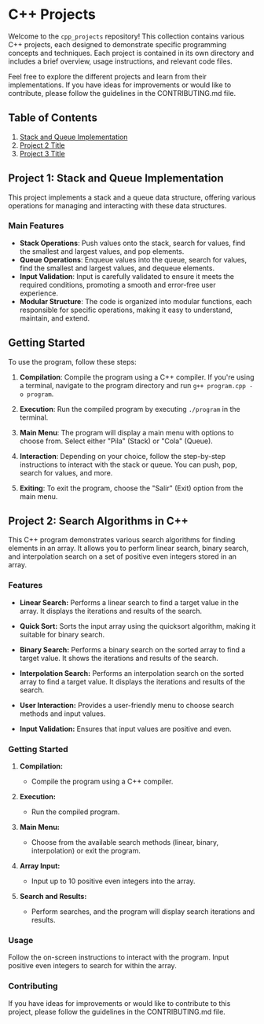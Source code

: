 # C++ Projects

Welcome to the `cpp_projects` repository! This collection contains various C++ projects, each designed to demonstrate specific programming concepts and techniques. Each project is contained in its own directory and includes a brief overview, usage instructions, and relevant code files.

Feel free to explore the different projects and learn from their implementations. If you have ideas for improvements or would like to contribute, please follow the guidelines in the CONTRIBUTING.md file.

## Table of Contents

1. [Stack and Queue Implementation](./stack_and_queue.cpp)
2. [Project 2 Title](./project2_directory)
3. [Project 3 Title](./project3_directory)
   <!-- Add more projects as needed -->

## Project 1: Stack and Queue Implementation

This project implements a stack and a queue data structure, offering various operations for managing and interacting with these data structures.

### Main Features

- **Stack Operations**: Push values onto the stack, search for values, find the smallest and largest values, and pop elements.
- **Queue Operations**: Enqueue values into the queue, search for values, find the smallest and largest values, and dequeue elements.
- **Input Validation**: Input is carefully validated to ensure it meets the required conditions, promoting a smooth and error-free user experience.
- **Modular Structure**: The code is organized into modular functions, each responsible for specific operations, making it easy to understand, maintain, and extend.

## Getting Started

To use the program, follow these steps:

1. **Compilation**: Compile the program using a C++ compiler. If you're using a terminal, navigate to the program directory and run `g++ program.cpp -o program`.

2. **Execution**: Run the compiled program by executing `./program` in the terminal.

3. **Main Menu**: The program will display a main menu with options to choose from. Select either "Pila" (Stack) or "Cola" (Queue).

4. **Interaction**: Depending on your choice, follow the step-by-step instructions to interact with the stack or queue. You can push, pop, search for values, and more.

5. **Exiting**: To exit the program, choose the "Salir" (Exit) option from the main menu.



## Project 2: Search Algorithms in C++

This C++ program demonstrates various search algorithms for finding elements in an array. It allows you to perform linear search, binary search, and interpolation search on a set of positive even integers stored in an array.

### Features

- **Linear Search:** Performs a linear search to find a target value in the array. It displays the iterations and results of the search.

- **Quick Sort:** Sorts the input array using the quicksort algorithm, making it suitable for binary search.

- **Binary Search:** Performs a binary search on the sorted array to find a target value. It shows the iterations and results of the search.

- **Interpolation Search:** Performs an interpolation search on the sorted array to find a target value. It displays the iterations and results of the search.

- **User Interaction:** Provides a user-friendly menu to choose search methods and input values.

- **Input Validation:** Ensures that input values are positive and even.

### Getting Started

1. **Compilation:**
   - Compile the program using a C++ compiler.

2. **Execution:**
   - Run the compiled program.

3. **Main Menu:**
   - Choose from the available search methods (linear, binary, interpolation) or exit the program.

4. **Array Input:**
   - Input up to 10 positive even integers into the array.

5. **Search and Results:**
   - Perform searches, and the program will display search iterations and results.

### Usage

Follow the on-screen instructions to interact with the program. Input positive even integers to search for within the array.

### Contributing

If you have ideas for improvements or would like to contribute to this project, please follow the guidelines in the CONTRIBUTING.md file.

